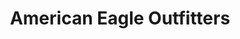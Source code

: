 ---
title: "American Eagle Outfitters"
url: /clackamas/american-eagle-outfitters/
shop: Kleidung
---